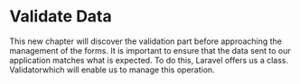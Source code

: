# Validate Data 

This new chapter will discover the validation part before approaching the management of the forms. It is important to ensure that the data sent to our application matches what is expected. To do this, Laravel offers us a class. Validatorwhich will enable us to manage this operation.
